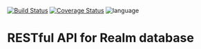[![Build Status](https://travis-ci.org/dubstylee/node-realm-api.svg?branch=master)](https://travis-ci.org/dubstylee/node-realm-api)
[![Coverage Status](https://coveralls.io/repos/github/dubstylee/node-realm-api/badge.svg?branch=master)](https://coveralls.io/github/dubstylee/node-realm-api?branch=master)
![language](https://img.shields.io/badge/language-javascript-yellow.svg)

# RESTful API for Realm database


